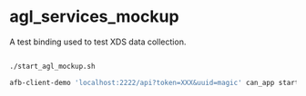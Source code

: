 # agl_services_mockup

A test binding used to test XDS data collection.

```bash

./start_agl_mockup.sh

afb-client-demo 'localhost:2222/api?token=XXX&uuid=magic' can_app start
```
